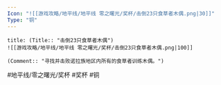 ```yaml
---
Icon: "![[游戏攻略/地平线/地平线 零之曙光/奖杯/击倒23只食草者木偶.png|30]]"
Type: "铜"
---
```

```ad-common-bronze-trophy
title: (Title:: "击倒23只食草者木偶")
![[游戏攻略/地平线/地平线 零之曙光/奖杯/击倒23只食草者木偶.png|100]]

(Comment:: "寻找并击败诺拉族地区内所有的食草者训练木偶。")
```

#地平线/零之曙光/奖杯 #奖杯 #铜
